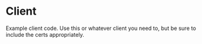 # Client
Example client code. Use this or whatever client you need to, but be sure to include the certs appropriately.
